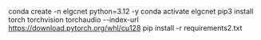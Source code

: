 
conda create -n elgcnet python=3.12 -y
conda activate elgcnet
pip3 install torch torchvision torchaudio --index-url https://download.pytorch.org/whl/cu128
pip install -r requirements2.txt